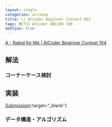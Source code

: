 ```yaml
---
layout: single
categories: writeup
title: \| AtCoder Beginner Contest 001
tags: 競プロ AtCoder ABC104 100
mathjax: true
---
```


[A - Rated for Me \| AtCoder Beginner Contest 104](https://beta.atcoder.jp/contests/abc001/tasks/abc001_1)

## 解法

### コーナーケース検討

## 実装

[Submission](https://abc104.contest.atcoder.jp/submissions/2977590){:target="_blank"}

### データ構造・アルゴリズム